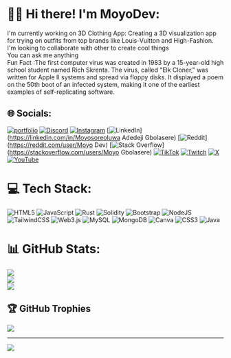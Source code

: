 # 💫👋 Hi there! I'm MoyoDev:
I'm currently working on 3D Clothing App: Creating a 3D visualization app for trying on outfits from top brands like Louis-Vuitton and High-Fashion.<br>I'm looking to collaborate with other to create cool things <br>You can ask me anything<br>Fun Fact :The first computer virus was created in 1983 by a 15-year-old high school student named Rich Skrenta. The virus, called "Elk Cloner," was written for Apple II systems and spread via floppy disks. It displayed a poem on the 50th boot of an infected system, making it one of the earliest examples of self-replicating software.


## 🌐 Socials:
[![portfolio](https://66a767627d1bb4115cdc5536--candid-toffee-862e80.netlify.app/)](https://66a767627d1bb4115cdc5536--candid-toffee-862e80.netlify.app/)
[![Discord](https://img.shields.io/badge/Discord-%237289DA.svg?logo=discord&logoColor=white)](https://discord.gg/moyodev) [![Instagram](https://img.shields.io/badge/Instagram-%23E4405F.svg?logo=Instagram&logoColor=white)](https://instagram.com/ade_gb__) [![LinkedIn](https://img.shields.io/badge/LinkedIn-%230077B5.svg?logo=linkedin&logoColor=white)](https://linkedin.com/in/Moyosoreoluwa Adedeji Gbolasere) [![Reddit](https://img.shields.io/badge/Reddit-%23FF4500.svg?logo=Reddit&logoColor=white)](https://reddit.com/user/Moyo Dev) [![Stack Overflow](https://img.shields.io/badge/-Stackoverflow-FE7A16?logo=stack-overflow&logoColor=white)](https://stackoverflow.com/users/Moyo Gbolasere) [![TikTok](https://img.shields.io/badge/TikTok-%23000000.svg?logo=TikTok&logoColor=white)](https://tiktok.com/@@ade_gb1) [![Twitch](https://img.shields.io/badge/Twitch-%239146FF.svg?logo=Twitch&logoColor=white)](https://twitch.tv/moyodev) [![X](https://img.shields.io/badge/X-black.svg?logo=X&logoColor=white)](https://x.com/@gbolasere_moyo) [![YouTube](https://img.shields.io/badge/YouTube-%23FF0000.svg?logo=YouTube&logoColor=white)](https://youtube.com/@@moyogbolasere6416) 

# 💻 Tech Stack:
![HTML5](https://img.shields.io/badge/html5-%23E34F26.svg?style=for-the-badge&logo=html5&logoColor=white) ![JavaScript](https://img.shields.io/badge/javascript-%23323330.svg?style=for-the-badge&logo=javascript&logoColor=%23F7DF1E) ![Rust](https://img.shields.io/badge/rust-%23000000.svg?style=for-the-badge&logo=rust&logoColor=white) ![Solidity](https://img.shields.io/badge/Solidity-%23363636.svg?style=for-the-badge&logo=solidity&logoColor=white) ![Bootstrap](https://img.shields.io/badge/bootstrap-%238511FA.svg?style=for-the-badge&logo=bootstrap&logoColor=white) ![NodeJS](https://img.shields.io/badge/node.js-6DA55F?style=for-the-badge&logo=node.js&logoColor=white) ![TailwindCSS](https://img.shields.io/badge/tailwindcss-%2338B2AC.svg?style=for-the-badge&logo=tailwind-css&logoColor=white) ![Web3.js](https://img.shields.io/badge/web3.js-F16822?style=for-the-badge&logo=web3.js&logoColor=white) ![MySQL](https://img.shields.io/badge/mysql-4479A1.svg?style=for-the-badge&logo=mysql&logoColor=white) ![MongoDB](https://img.shields.io/badge/MongoDB-%234ea94b.svg?style=for-the-badge&logo=mongodb&logoColor=white) ![Canva](https://img.shields.io/badge/Canva-%2300C4CC.svg?style=for-the-badge&logo=Canva&logoColor=white) ![CSS3](https://img.shields.io/badge/css3-%231572B6.svg?style=for-the-badge&logo=css3&logoColor=white) ![Java](https://img.shields.io/badge/java-%23ED8B00.svg?style=for-the-badge&logo=openjdk&logoColor=white)
# 📊 GitHub Stats:
![](https://github-readme-stats.vercel.app/api?username=ade-gb&theme=dark&hide_border=false&include_all_commits=true&count_private=true)<br/>
![](https://github-readme-streak-stats.herokuapp.com/?user=ade-gb&theme=dark&hide_border=false)<br/>
![](https://github-readme-stats.vercel.app/api/top-langs/?username=ade-gb&theme=dark&hide_border=false&include_all_commits=true&count_private=true&layout=compact)

## 🏆 GitHub Trophies
![](https://github-profile-trophy.vercel.app/?username=ade-gb&theme=radical&no-frame=false&no-bg=true&margin-w=4)

---
[![](https://visitcount.itsvg.in/api?id=ade-gb&icon=0&color=0)](https://visitcount.itsvg.in)

 

  
<!-- Proudly created with GPRM ( https://gprm.itsvg.in ) -->
